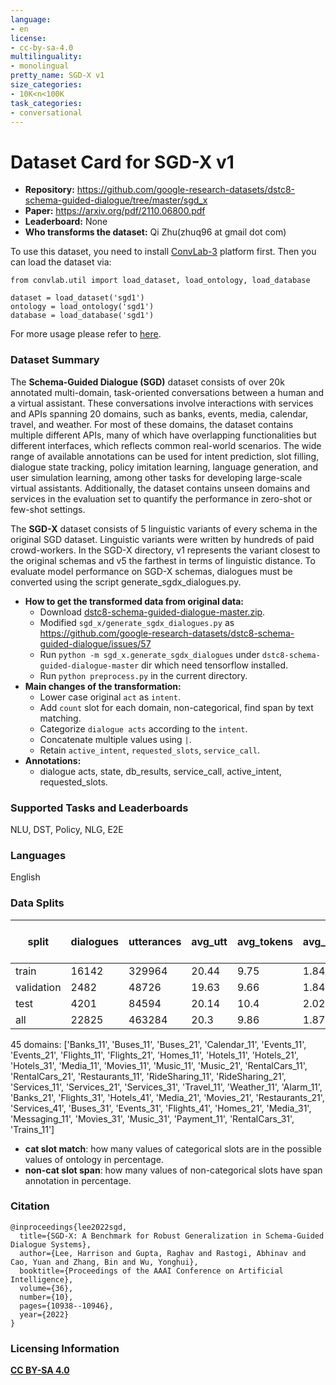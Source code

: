 ```yaml
---
language:
- en
license:
- cc-by-sa-4.0
multilinguality:
- monolingual
pretty_name: SGD-X v1
size_categories:
- 10K<n<100K
task_categories:
- conversational
---
```


# Dataset Card for SGD-X v1

- **Repository:** https://github.com/google-research-datasets/dstc8-schema-guided-dialogue/tree/master/sgd_x
- **Paper:** https://arxiv.org/pdf/2110.06800.pdf
- **Leaderboard:** None
- **Who transforms the dataset:** Qi Zhu(zhuq96 at gmail dot com)

To use this dataset, you need to install [ConvLab-3](https://github.com/ConvLab/ConvLab-3) platform first. Then you can load the dataset via:
```
from convlab.util import load_dataset, load_ontology, load_database

dataset = load_dataset('sgd1')
ontology = load_ontology('sgd1')
database = load_database('sgd1')
```
For more usage please refer to [here](https://github.com/ConvLab/ConvLab-3/tree/master/data/unified_datasets).

### Dataset Summary

The **Schema-Guided Dialogue (SGD)** dataset consists of over 20k annotated multi-domain, task-oriented conversations between a human and a virtual assistant. These conversations involve interactions with services and APIs spanning 20 domains, such as banks, events, media, calendar, travel, and weather. For most of these domains, the dataset contains multiple different APIs, many of which have overlapping functionalities but different interfaces, which reflects common real-world scenarios. The wide range of available annotations can be used for intent prediction, slot filling, dialogue state tracking, policy imitation learning, language generation, and user simulation learning, among other tasks for developing large-scale virtual assistants. Additionally, the dataset contains unseen domains and services in the evaluation set to quantify the performance in zero-shot or few-shot settings.

The **SGD-X** dataset consists of 5 linguistic variants of every schema in the original SGD dataset. Linguistic variants were written by hundreds of paid crowd-workers. In the SGD-X directory, v1 represents the variant closest to the original schemas and v5 the farthest in terms of linguistic distance. To evaluate model performance on SGD-X schemas, dialogues must be converted using the script generate_sgdx_dialogues.py.

- **How to get the transformed data from original data:** 
  - Download [dstc8-schema-guided-dialogue-master.zip](https://github.com/google-research-datasets/dstc8-schema-guided-dialogue/archive/refs/heads/master.zip).
  - Modified `sgd_x/generate_sgdx_dialogues.py` as https://github.com/google-research-datasets/dstc8-schema-guided-dialogue/issues/57
  - Run `python -m sgd_x.generate_sgdx_dialogues` under `dstc8-schema-guided-dialogue-master` dir which need tensorflow installed.
  - Run `python preprocess.py` in the current directory.
- **Main changes of the transformation:**
  - Lower case original `act` as `intent`.
  - Add `count` slot for each domain, non-categorical, find span by text matching.
  - Categorize `dialogue acts` according to the `intent`.
  - Concatenate multiple values using `|`.
  - Retain `active_intent`, `requested_slots`, `service_call`.
- **Annotations:**
  - dialogue acts, state, db_results, service_call, active_intent, requested_slots.

### Supported Tasks and Leaderboards

NLU, DST, Policy, NLG, E2E

### Languages

English

### Data Splits

| split      |   dialogues |   utterances |   avg_utt |   avg_tokens |   avg_domains |   cat slot match(state) | cat slot match(goal)   |   cat slot match(dialogue act) |   non-cat slot span(dialogue act) |
|------------|-------------|--------------|-----------|--------------|---------------|-------------------------|------------------------|--------------------------------|-----------------------------------|
| train      |       16142 |       329964 |     20.44 |         9.75 |          1.84 |                     100 | -                      |                            100 |                               100 |
| validation |        2482 |        48726 |     19.63 |         9.66 |          1.84 |                     100 | -                      |                            100 |                               100 |
| test       |        4201 |        84594 |     20.14 |        10.4  |          2.02 |                     100 | -                      |                            100 |                               100 |
| all        |       22825 |       463284 |     20.3  |         9.86 |          1.87 |                     100 | -                      |                            100 |                               100 |

45 domains: ['Banks_11', 'Buses_11', 'Buses_21', 'Calendar_11', 'Events_11', 'Events_21', 'Flights_11', 'Flights_21', 'Homes_11', 'Hotels_11', 'Hotels_21', 'Hotels_31', 'Media_11', 'Movies_11', 'Music_11', 'Music_21', 'RentalCars_11', 'RentalCars_21', 'Restaurants_11', 'RideSharing_11', 'RideSharing_21', 'Services_11', 'Services_21', 'Services_31', 'Travel_11', 'Weather_11', 'Alarm_11', 'Banks_21', 'Flights_31', 'Hotels_41', 'Media_21', 'Movies_21', 'Restaurants_21', 'Services_41', 'Buses_31', 'Events_31', 'Flights_41', 'Homes_21', 'Media_31', 'Messaging_11', 'Movies_31', 'Music_31', 'Payment_11', 'RentalCars_31', 'Trains_11']
- **cat slot match**: how many values of categorical slots are in the possible values of ontology in percentage.
- **non-cat slot span**: how many values of non-categorical slots have span annotation in percentage.

### Citation

```
@inproceedings{lee2022sgd,
  title={SGD-X: A Benchmark for Robust Generalization in Schema-Guided Dialogue Systems},
  author={Lee, Harrison and Gupta, Raghav and Rastogi, Abhinav and Cao, Yuan and Zhang, Bin and Wu, Yonghui},
  booktitle={Proceedings of the AAAI Conference on Artificial Intelligence},
  volume={36},
  number={10},
  pages={10938--10946},
  year={2022}
}
```

### Licensing Information

[**CC BY-SA 4.0**](https://creativecommons.org/licenses/by-sa/4.0/)